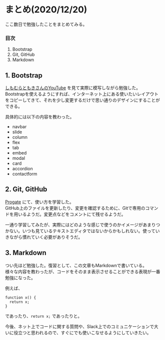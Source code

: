 # まとめ(2020/12/20)

ここ数日で勉強したことをまとめてみる。

### 目次

1. Bootstrap
1. Git, GitHub
1. Markdown

## 1. Bootstrap

[しもむらともきさんのYouTube](https://www.youtube.com/watch?v=fou-ZR9LhGM&feature=youtu.be) を見て実際に模写しながら勉強した。  
Bootstrapを使えるようにすれば、インターネット上にある使いたいレイアウトをコピーしてきて、それを少し変更するだけで思い通りのデザインにすることができる。

具体的には以下の内容を教わった。

- navbar
- slide
- column
- flex
- tab
- embed
- modal
- card
- accordion
- contactform

## 2. Git, GitHub

[Progate](https://prog-8.com/) にて、使い方を学習した。  
GitHub上のファイルを更新したり、変更を確認するために、Gitで専用のコマンドを用いるようだ。変更点などをコメントにて残せるようだ。

一通り学習してみたが、実際にはどのような感じで使うのかイメージがあまりつかない。いつも見ているテキストエディタではないからかもしれない。使っていきながら慣れていく必要がありそうだ。

## 3. Markdown

つい先ほど勉強した。復習として、この文章もMarkdownで書いている。  
様々な内容を教わったが、コードをそのまま表示させることができる表現が一番勉強になった。

例えば、

```
function x() {
  return x;
}
```
であったり、`return x;` であったりと。

今後、ネット上でコードに関する質問や、Slack上でのコミュニケーションで大いに役立つと思われるので、すぐにでも使いこなせるようにしていきたい。
